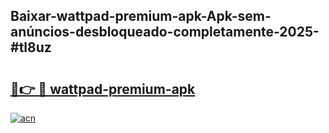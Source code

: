 ## Baixar-wattpad-premium-apk-Apk-sem-anúncios-desbloqueado-completamente-2025-#tl8uz

# <h2><a href="https://ainizakaria.my?title=wattpad-premium-apk&ref=22M">🔗👉 🔴 wattpad-premium-apk</a></h2>

[![acn](https://github.com/user-attachments/assets/0f9c940e-d8b0-45ae-aac7-cd30a18b3e1c)](https://ainizakaria.my?title=wattpad-premium-apk&ref=22M)

